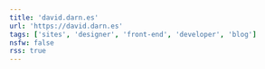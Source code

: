 ```yaml
---
title: 'david.darn.es'
url: 'https://david.darn.es'
tags: ['sites', 'designer', 'front-end', 'developer', 'blog']
nsfw: false
rss: true
---
```

